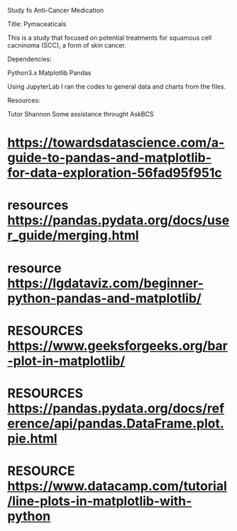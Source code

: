 Study fo Anti-Cancer Medication

Title: Pymaceaticals

This is a study that focused on potential treatments for squamous cell cacninoma (SCC), a form of skin cancer. 

Dependencies: 

Python3.x
Matplotlib
Pandas

Using JupyterLab I ran the codes to general data and charts from the files. 

Resources: 

Tutor Shannon
Some assistance throught AskBCS

# https://towardsdatascience.com/a-guide-to-pandas-and-matplotlib-for-data-exploration-56fad95f951c

# resources  https://pandas.pydata.org/docs/user_guide/merging.html

# resource https://lgdataviz.com/beginner-python-pandas-and-matplotlib/

# RESOURCES https://www.geeksforgeeks.org/bar-plot-in-matplotlib/

# RESOURCES https://pandas.pydata.org/docs/reference/api/pandas.DataFrame.plot.pie.html

# RESOURCE https://www.datacamp.com/tutorial/line-plots-in-matplotlib-with-python